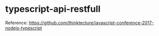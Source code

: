 # typescript-api-restfull


Reference: https://github.com/thinktecture/javascript-conference-2017-nodejs-typescript